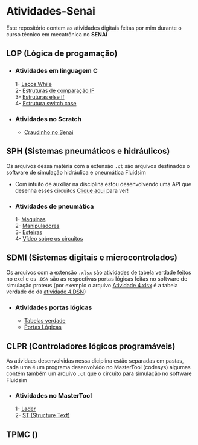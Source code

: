 # Atividades-Senai
Este repositório contem as atividades digitais feitas por mim durante o curso técnico em mecatrônica no **SENAI**  

## LOP (Lógica de progamação)  
- ### Atividades em linguagem C  
  1- [Laços While](https://github.com/samuelc254/Atividades-SENAI/blob/main/LOP/Linguagem%20C/1-%20Laços%20While.c)  
  2- [Estruturas de comparação IF](https://github.com/samuelc254/Atividades-SENAI/blob/main/LOP/Linguagem%20C/2-%20Estruturas%20de%20comparação%20If.c)  
  3- [Estruturas else if](https://github.com/samuelc254/Atividades-SENAI/blob/main/LOP/Linguagem%20C/3-%20Estruturas%20else%20if.c)  
  4- [Estrutura switch case](https://github.com/samuelc254/Atividades-SENAI/blob/main/LOP/Linguagem%20C/4-%20Estrutura%20switch%20case.c)
   
- ### Atividades no Scratch  
  - [Craudinho no Senai](https://scratch.mit.edu/projects/579456648/)  
  
## SPH (Sistemas pneumáticos e hidráulicos)  
Os arquivos dessa matéria com a extensão `.ct` são arquivos destinados o software de simulação hidráulica e pneumática Fluidsim
- Com intuito de auxiliar na disciplina estou desenvolvendo uma API que desenha esses circuitos [Clique aqui](http://circuit-drawer.herokuapp.com/) para ver!  
  
- ### Atividades  de pneumática
  1- [Maquinas](https://github.com/samuelc254/Atividades-SENAI/tree/main/SPH/Maquinas)  
  2- [Manipuladores](https://github.com/samuelc254/Atividades-SENAI/tree/main/SPH/Manipuladores)  
  3- [Esteiras](https://github.com/samuelc254/Atividades-SENAI/tree/main/SPH/Esteiras)  
  4- [Vídeo sobre os circuitos](https://youtu.be/KFOlISVIOaU) 
  
## SDMI (Sistemas digitais e microcontrolados)
Os arquivos com a extensão `.xlsx` são atividades de tabela verdade feitos no exel e os `.DSN` são as respectivas portas lógicas feitas no software de simulação proteus (por exemplo o arquivo [Atividade 4.xlsx](https://github.com/samuelc254/Atividades-SENAI/blob/main/SDMI/Tabelas%20verdade/atividade%204.xlsx) é a tabela verdade do da [atividade 4.DSN](https://github.com/samuelc254/Atividades-SENAI/blob/main/SDMI/Portas%20L%C3%B3gicas/atividade%204.DSN))
  
- ### Atividades portas lógicas
  - [Tabelas verdade](https://github.com/samuelc254/Atividades-SENAI/tree/main/SDMI/Tabelas%20verdade)  
  - [Portas Lógicas](https://github.com/samuelc254/Atividades-SENAI/tree/main/SDMI/Portas%20L%C3%B3gicas)

## CLPR (Controladores lógicos programáveis)
As atividaes desenvolvidas nessa diciplina estão separadas em pastas, cada uma é um programa desenvolvido no MasterTool (codesys) algumas contém também um arquivo `.ct` que o circuito para simulação no software Fluidsim  
  
- ### Atividades no MasterTool
  1- [Lader](https://github.com/samuelc254/Atividades-SENAI/tree/main/CLPR/Lader)  
  2- [ST (Structure Text)](https://github.com/samuelc254/Atividades-SENAI/tree/main/CLPR/ST)  

## TPMC ()  
